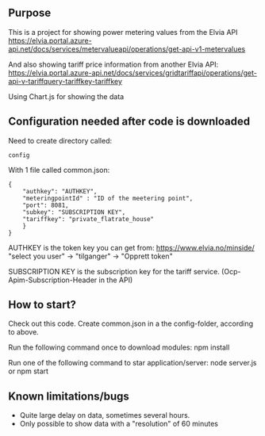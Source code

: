 
## Purpose
This is a project for showing power metering values from the Elvia API
https://elvia.portal.azure-api.net/docs/services/metervalueapi/operations/get-api-v1-metervalues

And also showing tariff price information from another Elvia API:
https://elvia.portal.azure-api.net/docs/services/gridtariffapi/operations/get-api-v-tariffquery-tariffkey-tariffkey

Using Chart.js for showing the data

## Configuration needed after code is downloaded

Need to create directory called: 

    config

With 1 file called common.json:

    {
        "authkey": "AUTHKEY",
        "meteringpointId" : "ID of the meetering point",
        "port": 8081,
        "subkey": "SUBSCRIPTION KEY",
        "tariffkey": "private_flatrate_house"
        }
    }

AUTHKEY is the token key you can get from:
https://www.elvia.no/minside/ "select you user" -> "tilganger" -> "Opprett token"

SUBSCRIPTION KEY is the subscription key for the tariff service.
(Ocp-Apim-Subscription-Header in the API)


## How to start?
Check out this code.
Create common.json in a the config-folder, according to above.

Run the following command once to download modules:
npm install

Run one of the following command to star application/server:
node server.js or npm start

## Known limitations/bugs
- Quite large delay on data, sometimes several hours.
- Only possible to show data with a "resolution" of 60 minutes

